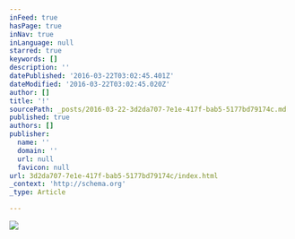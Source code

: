 ```yaml
---
inFeed: true
hasPage: true
inNav: true
inLanguage: null
starred: true
keywords: []
description: ''
datePublished: '2016-03-22T03:02:45.401Z'
dateModified: '2016-03-22T03:02:45.020Z'
author: []
title: '!'
sourcePath: _posts/2016-03-22-3d2da707-7e1e-417f-bab5-5177bd79174c.md
published: true
authors: []
publisher:
  name: ''
  domain: ''
  url: null
  favicon: null
url: 3d2da707-7e1e-417f-bab5-5177bd79174c/index.html
_context: 'http://schema.org'
_type: Article

---
```

![](https://the-grid-user-content.s3-us-west-2.amazonaws.com/4b827f26-8649-47a5-b72a-40fd652bdad9.gif)
